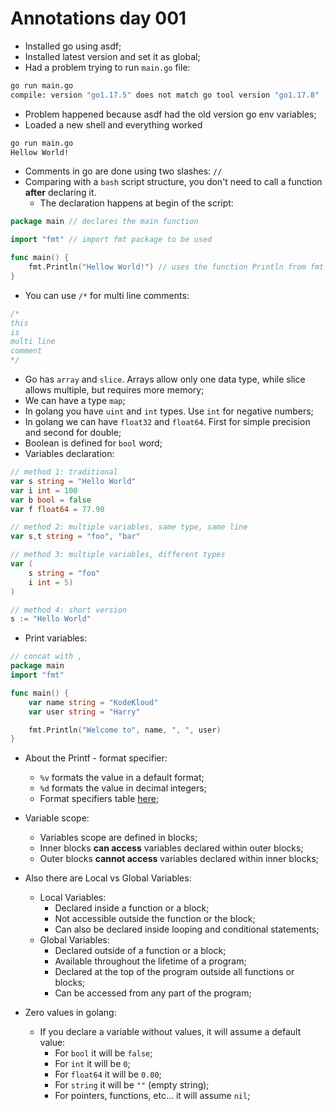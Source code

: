 # Annotations day 001

- Installed go using asdf;
- Installed latest version and set it as global;
- Had a problem trying to run `main.go` file:

```bash
go run main.go
compile: version "go1.17.5" does not match go tool version "go1.17.8"
```

- Problem happened because asdf had the old version go env variables;
- Loaded a new shell and everything worked

```bash
go run main.go
Hellow World!
```

- Comments in go are done using two slashes: `//`
- Comparing with a `bash` script structure, you don't need to call a function **after** declaring it.
  - The declaration happens at begin of the script:

```go
package main // declares the main function

import "fmt" // import fmt package to be used

func main() {
	fmt.Println("Hellow World!") // uses the function Println from fmt pkg
}
```

- You can use `/*` for multi line comments:

```go
/*
this
is
multi line
comment
*/
```

- Go has `array` and `slice`. Arrays allow only one data type, while slice allows multiple, but requires more memory;
- We can have a type `map`;
- In golang you have `uint` and `int` types. Use `int` for negative numbers;
- In golang we can have `float32` and `float64`. First for simple precision and second for double;
- Boolean is defined for `bool` word;
- Variables declaration:

```go
// method 1: traditional
var s string = "Hello World"
var i int = 100
var b bool = false
var f float64 = 77.90

// method 2: multiple variables, same type, same line
var s,t string = "foo", "bar"

// method 3: multiple variables, different types
var (
	s string = "foo"
	i int = 5)
)

// method 4: short version
s := "Hello World"

```

- Print variables:

```go
// concat with ,
package main
import "fmt"

func main() {
	var name string = "KodeKloud"
	var user string = "Harry"

	fmt.Println("Welcome to", name, ", ", user)
}
```

- About the Printf - format specifier:
  - `%v` formats the value in a default format;
  - `%d` formats the value in decimal integers;
  - Format specifiers table [here](https://pkg.go.dev/fmt);

- Variable scope:
  - Variables scope are defined in blocks;
  - Inner blocks **can access** variables declared within outer blocks;
  - Outer blocks **cannot access** variables declared within inner blocks;
- Also there are Local vs Global Variables:
  - Local Variables:
    - Declared inside a function or a block;
    - Not accessible outside the function or the block;
    - Can also be declared inside looping and conditional statements;
  - Global Variables:
    - Declared outside of a function or a block;
    - Available throughout the lifetime of a program;
    - Declared at the top of the program outside all functions or blocks;
    - Can be accessed from any part of the program;
- Zero values in golang:
  - If you declare a variable without values, it will assume a default value:
    - For `bool` it will be `false`;
    - For `int` it will be `0`;
    - For `float64` it will be `0.00`;
    - For `string` it will be `""` (empty string);
    - For pointers, functions, etc... it will assume `nil`;



